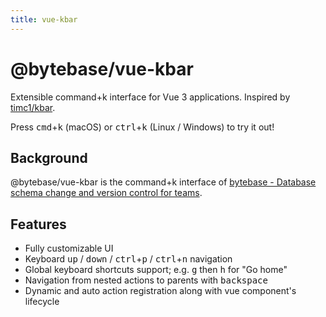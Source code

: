 ```yaml
---
title: vue-kbar
---
```


# @bytebase/vue-kbar

Extensible command+k interface for Vue 3 applications. Inspired by [timc1/kbar](https://github.com/timc1/kbar).

Press <kbd>cmd</kbd>+<kbd>k</kbd> (macOS) or <kbd>ctrl</kbd>+<kbd>k</kbd> (Linux / Windows) to try it out!

## Background

@bytebase/vue-kbar is the command+k interface of [bytebase - Database schema change and version control for teams](https://github.com/bytebase/bytebase).

## Features

- Fully customizable UI
- Keyboard <kbd>up</kbd> / <kbd>down</kbd> / <kbd>ctrl</kbd>+<kbd>p</kbd> / <kbd>ctrl</kbd>+<kbd>n</kbd> navigation
- Global keyboard shortcuts support; e.g. <kbd>g</kbd> then <kbd>h</kbd> for "Go home"
- Navigation from nested actions to parents with <kbd>backspace</kbd>
- Dynamic and auto action registration along with vue component's lifecycle
